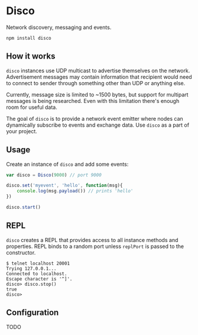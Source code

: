 # Disco
Network discovery, messaging and events.

```
npm install disco
```
## How it works
`disco` instances use UDP multicast to advertise themselves on the network. Advertisement messages may contain information that recipient would need to connect to sender through something other than UDP or anything else.

Currently, message size is limited to ~1500 bytes, but support for multipart messages is being researched. Even with this limitation there's enough room for useful data.

The goal of `disco` is to provide a network event emitter where nodes can dynamically subscribe to events and exchange data. Use `disco` as a part of your project.

## Usage

Create an instance of `disco` and add some events:

```javascript
var disco = Disco(9000) // port 9000

disco.set('myevent', 'hello', function(msg){
    console.log(msg.payload()) // prints 'hello'
})

disco.start()
```

## REPL
`disco` creates a REPL that provides access to all instance methods and properties. REPL binds to a random port unless `replPort` is passed to the constructor.

```
$ telnet localhost 20001
Trying 127.0.0.1...
Connected to localhost.
Escape character is '^]'.
disco> disco.stop()
true
disco>
```

## Configuration
TODO